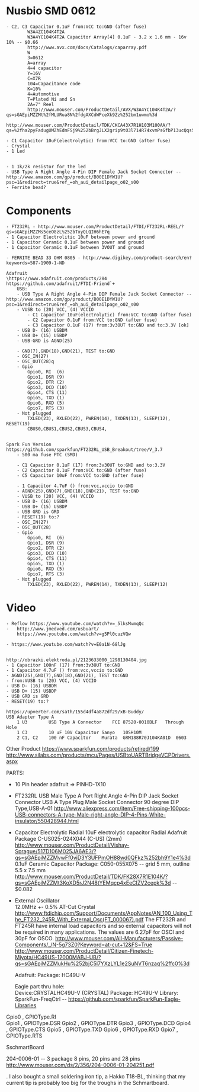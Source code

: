 Nusbio SMD 0612
===============
	- C2, C3 Capacitor 0.1uF from:VCC to:GND (after fuse)
			W3A4ZC104K4T2A
			W3A4YC104K4T2A Capacitor Array[4] 0.1uF - 3.2 x 1.6 mm - 16v 10% -- $0.66
			http://www.avx.com/docs/Catalogs/caparray.pdf
			W
			3=0612
			A=array
			4=4 capacitor
			Y=16V
			C=X7R
			104=Capacitance code
			K=10%
			4=Automotive
			T=Plated Ni and Sn
			2A=7" Reel 
			http://www.mouser.com/ProductDetail/AVX/W3A4YC104K4T2A/?qs=sGAEpiMZZMt%2fMLURua8N%2fdgAXCdWPceXk9Zz%252bm1uwmo%3d

	http://www.mouser.com/ProductDetail/TDK/CKCA43X7R1H103M100AA/?qs=%2fha2pyFadugUMZhEdmFSj9%252bBrgJLX2grip9tO3l714R74xvmPsGfbP13ucQqsSJi

	- C1 Capacitor 10uF(electrolytic) from:VCC to:GND (after fuse)
	- Crystal
	- 1 Led


	- 1 1k/2k resistor for the led
	- USB Type A Right Angle 4-Pin DIP Female Jack Socket Connector -- http://www.amazon.com/gp/product/B00E1DYW1U?psc=1&redirect=true&ref_=oh_aui_detailpage_o02_s00		
	- Ferrite bead?
					

# Components
	- FT232RL - http://www.mouser.com/ProductDetail/FTDI/FT232RL-REEL/?qs=sGAEpiMZZMs5ceO8zL%252bTxyQLQIH6hE7q
	- 1 Capacitor Electrolitic 10uF between power and ground
	- 1 Capacitor Ceramic 0.1uF between power and ground
	- 1 Capacitor Ceramic 0.1uF between 3VOUT and ground
	
	- FERRITE BEAD 33 OHM 0805 - http://www.digikey.com/product-search/en?keywords=587-1909-1-ND

	Adafruit
	\https://www.adafruit.com/products/284
	https://github.com/adafruit/FTDI-Friend`+
		USB:
		- USB Type A Right Angle 4-Pin DIP Female Jack Socket Connector -- http://www.amazon.com/gp/product/B00E1DYW1U?psc=1&redirect=true&ref_=oh_aui_detailpage_o02_s00
		- VUSB to (20) VCC, (4) VCCIO
			- C1 Capacitor 10uF(electrolytic) from:VCC to:GND (after fuse)
			- C2 Capacitor 0.1uF from:VCC to:GND (after fuse) 
			- C3 Capacitor 0.1uF (17) from:3v3OUT to:GND and to:3.3V [ok]
		- USB D- (16) USBDM
		- USB D+ (15) USBDP
		- USB-GRD is AGND(25)
				
		- GND(7),GND(18),GND(21), TEST to:GND
		- OSC_IN(27)
		- OSC_OUT(28)q
		- Gpio      
			Gpio0, RI  (6)
			Gpio1, DSR (9)
			Gpio2, DTR (2)
			Gpio3, DCD (10)
			Gpio4, CTS (11)
			Gpio5, TXD (1)
			Gpio6, RXD (5)
			Gpio7, RTS (3)
		- Not plugged
			TXLED(23), RXLED(22), PWREN(14), TXDEN(13), SLEEP(12), RESET(19)
			CBUS0,CBUS1,CBUS2,CBUS3,CBUS4,


	Spark Fun Version
	https://github.com/sparkfun/FT232RL_USB_Breakout/tree/V_3.7
		- 500 ma fuse PTC (SMD)

		- C1 Capacitor 0.1uF (17) from:3v3OUT to:GND and to:3.3V
		- C2 Capacitor 0.1uF from:VCC to:GND (after fuse)
		- C5 Capacitor 10uF from:VCC to:GND (after fuse)
		
		- 1 Capacitor 4.7uF () from:vcc,vccio to:GND
		- AGND(25),GND(7),GND(18),GND(21), TEST to:GND
		- VUSB to (20) VCC, (4) VCCIO
		- USB D- (16) USBDM
		- USB D+ (15) USBDP
		- USB GRD is GRD
		- RESET(19) to:?
		- OSC_IN(27)
		- OSC_OUT(28)
		- Gpio      
			Gpio0, RI  (6)
			Gpio1, DSR (9)
			Gpio2, DTR (2)
			Gpio3, DCD (10)
			Gpio4, CTS (11)
			Gpio5, TXD (1)
			Gpio6, RXD (5)
			Gpio7, RTS (3)
		- Not plugged
			TXLED(23), RXLED(22), PWREN(14), TXDEN(13), SLEEP(12)


# Video
	- Reflow https://www.youtube.com/watch?v=_5lksMvmqQc
	-	http://www.jmedved.com/usbuart/
		https://www.youtube.com/watch?v=g5Pl0cuzVQw

	- https://www.youtube.com/watch?v=E0a1N-68lJg

			
	http://obrazki.elektroda.pl/2123633000_1298130404.jpg
	- 1 Capacitor 100nF (17) from:3v3OUT to:GND
	- 1 Capacitor 4.7uF () from:vcc,vccio to:GND
	- AGND(25),GND(7),GND(18),GND(21), TEST to:GND
	- from:VUSB to (20) VCC, (4) VCCIO
	- USB D- (16) USBDM
	- USB D+ (15) USBDP
	- USB GRD is GRD
	- RESET(19) to:?
	
	https://upverter.com/sath/155d4df4a872df29/xB-Buddy/
	USB Adapter Type A
		1 U3		USB Type A Connector	FCI	87520-0010BLF	Through Hole
		1 C3		10 uF 10V Capacitor	Sanyo	10SH10M
		2 C1, C2	100 nF Capacitor	Murata	GRM188R70J104KA01D	0603

Other Product
https://www.sparkfun.com/products/retired/199
http://www.silabs.com/products/mcu/Pages/USBtoUARTBridgeVCPDrivers.aspx

PARTS:
- 10 Pin header adafruit => PINHD-1X10
- FT232RL
			USB Male Type A Port Right Angle 4-Pin DIP Jack Socket Connector
			USB A Type Plug Male Socket Connector 90 degree DIP Type,USB-A-01
				http://www.aliexpress.com/item/Free-shipping-100pcs-USB-connectors-A-type-Male-right-angle-DIP-4-Pins-White-insulator/550428944.html
- Capacitor Electrolytic Radial 
	10uF  electrolytic capacitor Radial Adafruit Package C-US025-024X044 (C-US) (2mm)
		http://www.mouser.com/ProductDetail/Vishay-Sprague/517D106M025JA6AE3/?qs=sGAEpiMZZMvwFf0viD3Y3UFPmOH88wd0QFkz%252bh9Y1e4%3d
	0.1uF Ceramic Capacitor Package: C050-055X075 -- grid 5 mm, outline 5.5 x 7.5 mm
		http://www.mouser.com/ProductDetail/TDK/FK28X7R1E104K/?qs=sGAEpiMZZMt3KoXD5rJ2N48tYEMqcp4xEeCIZV2cepk%3d -- $0.082
		

- External Oscillator  
	12.0MHz +- 0.5% AT-Cut Crystal
	http://www.ftdichip.com/Support/Documents/AppNotes/AN_100_Using_The_FT232_245R_With_External_Osc(FT_000067).pdf
	The FT232R and FT245R have internal load capacitors and so external capacitors will not be required in many applications.
	The values are 6.27pF for OSCI and 30pF for OSCO.
	http://www.mouser.com/All-Manufacturers/Passive-Components/_/N-5g73Z0?Keyword=at-cut+12&FS=True
	http://www.mouser.com/ProductDetail/Citizen-Finetech-Miyota/HC49US-12000MABJ-UB/?qs=sGAEpiMZZMukHu%252bjC5l7YXzLYL1e2SuNVT6nzaq%2ffc0%3d

	Adafruit:
		Package: HC49U-V
		
	Eagle part thru hole: 		
		Device:CRYSTALHC49U-V (CRYSTAL)
		Package: HC49U-V
		Library: SparkFun-FreqCtrl -- https://github.com/sparkfun/SparkFun-Eagle-Libraries

Gpio0 , GPIOType.RI  
Gpio1 , GPIOType.DSR 
Gpio2 , GPIOType.DTR 
Gpio3 , GPIOType.DCD 
Gpio4 , GPIOType.CTS
Gpio5 , GPIOType.TXD
Gpio6 , GPIOType.RXD 
Gpio7 , GPIOType.RTS 
   

SschmartBoard

204-0006-01 -- 3 package 8 pins, 20 pins and 28 pins
http://www.mouser.com/ds/2/356/204-0006-01-204251.pdf

. I also bought a small soldering iron tip, a Hakko T18-BL, thinking that my current tip is probably too big for the troughs in the Schmartboard.
